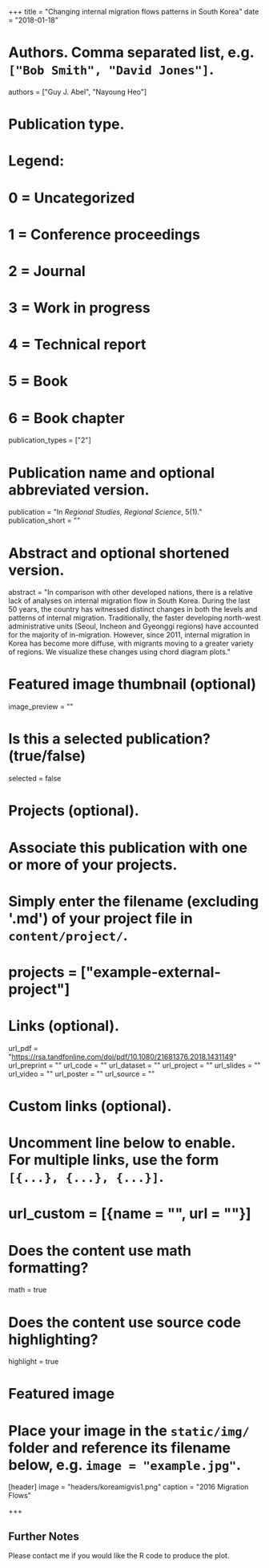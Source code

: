 +++
title = "Changing internal migration flows patterns in South Korea"
date = "2018-01-18"

# Authors. Comma separated list, e.g. `["Bob Smith", "David Jones"]`.
authors = ["Guy J. Abel", "Nayoung Heo"]

# Publication type.
# Legend:
# 0 = Uncategorized
# 1 = Conference proceedings
# 2 = Journal
# 3 = Work in progress
# 4 = Technical report
# 5 = Book
# 6 = Book chapter
publication_types = ["2"]

# Publication name and optional abbreviated version.
publication = "In *Regional Studies, Regional Science*, 5(1)."
publication_short = ""

# Abstract and optional shortened version.
abstract = "In comparison with other developed nations, there is a relative lack of analyses on internal migration flow in South Korea. During the last 50 years, the country has witnessed distinct changes in both the levels and patterns of internal migration. Traditionally, the faster developing north-west administrative units (Seoul, Incheon and Gyeonggi regions) have accounted for the majority of in-migration. However, since 2011, internal migration in Korea has become more diffuse, with migrants moving to a greater variety of regions. We visualize these changes using chord diagram plots."

# Featured image thumbnail (optional)
image_preview = ""

# Is this a selected publication? (true/false)
selected = false

# Projects (optional).
#   Associate this publication with one or more of your projects.
#   Simply enter the filename (excluding '.md') of your project file in `content/project/`.
# projects = ["example-external-project"]

# Links (optional).
url_pdf = "https://rsa.tandfonline.com/doi/pdf/10.1080/21681376.2018.1431149"
url_preprint = ""
url_code = ""
url_dataset = ""
url_project = ""
url_slides = ""
url_video = ""
url_poster = ""
url_source = ""

# Custom links (optional).
#   Uncomment line below to enable. For multiple links, use the form `[{...}, {...}, {...}]`.
# url_custom = [{name = "", url = ""}]

# Does the content use math formatting?
math = true

# Does the content use source code highlighting?
highlight = true

# Featured image
# Place your image in the `static/img/` folder and reference its filename below, e.g. `image = "example.jpg"`.
[header]
image = "headers/koreamigvis1.png"
caption = "2016 Migration Flows"

+++

## Further Notes

Please contact me if you would like the R code to produce the plot.
